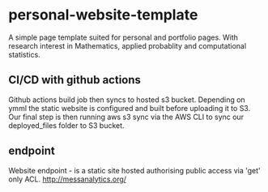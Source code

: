 # personal-website-template

A simple page template suited for personal and portfolio pages. 
With research interest in Mathematics, applied probablity and computational statistics.


## CI/CD with github actions

Github actions build job then syncs to hosted s3 bucket. Depending on ymml the static website is configured and built before uploading it to S3. Our final step is then running aws s3 sync via the AWS CLI to sync our deployed_files folder to S3 bucket. 


## endpoint 

Website endpoint - is a static site hosted authorising public access via 'get' only ACL.
http://messanalytics.org/
